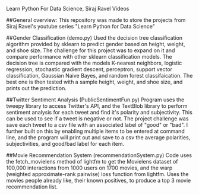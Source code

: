 Learn Python For Data Science, Siraj Ravel Videos

##General overview:
This repository was made to store the projects from Siraj Ravel's youtube series "Learn Python for Data Science"

##Gender Classification (demo.py)
Used the decision tree classification algorithm provided by sklearn to predict gender based on height, weight, and shoe size. The challenge for this project was to expand on it and compare performance with other sklearn classification models. The decision tree is compared with the models K-nearest neighbors, logistic regression, stochastic gradient descent, perceptron, support vector classification, Gaussian Naive Bayes, and random forest classifaication. The best one is then tested with a sample height, weight, and shoe size, and prints out the prediction.

##Twitter Sentiment Analysis (PublicSentimentFun.py)
Program uses the tweepy library to access Twitter's API, and the TextBlob library to perform sentiment analysis for each tweet and find it's polarity and subjectivity. This can be used to see if a tweet is negative or not. The project challenge was save each tweet to a csv file with an associated label of "good" or "bad". I further built on this by enabling multiple items to be entered at command line, and the program will print out and save to a csv the average polarities, subjectivities, and good/bad label for each item.


##Movie Recommendation System (recommendationSystem.py)
Code uses the fetch_movielens method of lightfm to get the Movielens dataset of 100,000 interactions from 1000 users on 1700 movies, and the warp (weighted approximate-rank pairwise) loss function from lightfm. Uses the movies people already like, their known positives, to produce a top 3 movie recommendation list.



